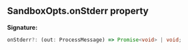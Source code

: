 
## SandboxOpts.onStderr property

**Signature:**

```typescript
onStderr?: (out: ProcessMessage) => Promise<void> | void;
```
